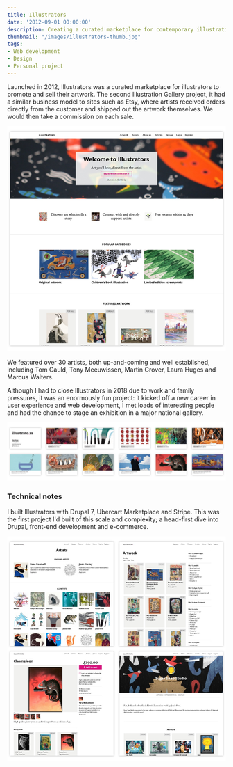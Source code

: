```yaml
---
title: Illustrators
date: '2012-09-01 00:00:00'
description: Creating a curated marketplace for contemporary illustration.
thumbnail: "/images/illustrators-thumb.jpg"
tags:
- Web development
- Design
- Personal project
---
```


Launched in 2012, Illustrators was a curated marketplace for illustrators to promote and sell their artwork. The second Illustration Gallery project, it had a similar business model to sites such as Etsy, where artists received orders directly from the customer and shipped out the artwork themselves. We would then take a commission on each sale.

<img src="/images/illustrators1.jpg" class="wide">

We featured over 30 artists, both up-and-coming and well established, including Tom Gauld, Tony Meeuwissen, Martin Grover, Laura Huges and Marcus Walters.




Although I had to close Illustrators in 2018 due to work and family pressures, it was an enormously fun project: it kicked off a new career in user experience and web development, I met loads of interesting people and had the chance to stage an exhibition in a major national gallery.

<img src="/images/illustrators2.jpg" class="wide">

### Technical notes

I built Illustrators with Drupal 7, Ubercart Marketplace and Stripe. This was the first project I'd built of this scale and complexity; a head-first dive into Drupal, front-end development and e-commerce.

<img src="/images/illustrators3.jpg" class="wide">